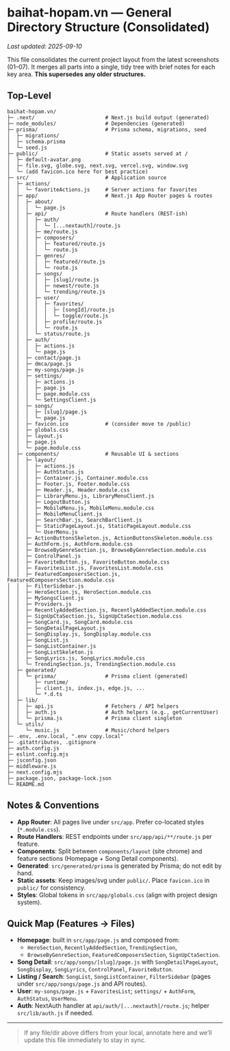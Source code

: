 # baihat-hopam.vn — General Directory Structure (Consolidated)

_Last updated: 2025-09-10_

This file consolidates the current project layout from the latest screenshots (01–07). It merges all parts into a single, tidy tree with brief notes for each key area. **This supersedes any older structures.**

## Top-Level

```
baihat-hopam.vn/
├─ .next/                       # Next.js build output (generated)
├─ node_modules/                # Dependencies (generated)
├─ prisma/                      # Prisma schema, migrations, seed
│  ├─ migrations/
│  ├─ schema.prisma
│  └─ seed.js
├─ public/                      # Static assets served at /
│  ├─ default-avatar.png
│  ├─ file.svg, globe.svg, next.svg, vercel.svg, window.svg
│  └─ (add favicon.ico here for best practice)
├─ src/                         # Application source
│  ├─ actions/
│  │  └─ favoriteActions.js     # Server actions for favorites
│  ├─ app/                      # Next.js App Router pages & routes
│  │  ├─ about/
│  │  │  └─ page.js
│  │  ├─ api/                   # Route handlers (REST-ish)
│  │  │  ├─ auth/
│  │  │  │  └─ [...nextauth]/route.js
│  │  │  ├─ me/route.js
│  │  │  ├─ composers/
│  │  │  │  ├─ featured/route.js
│  │  │  │  └─ route.js
│  │  │  ├─ genres/
│  │  │  │  ├─ featured/route.js
│  │  │  │  └─ route.js
│  │  │  ├─ songs/
│  │  │  │  ├─ [slug]/route.js
│  │  │  │  ├─ newest/route.js
│  │  │  │  └─ trending/route.js
│  │  │  ├─ user/
│  │  │  │  ├─ favorites/
│  │  │  │  │  ├─ [songId]/route.js
│  │  │  │  │  └─ toggle/route.js
│  │  │  │  ├─ profile/route.js
│  │  │  │  └─ route.js
│  │  │  └─ status/route.js
│  │  ├─ auth/
│  │  │  ├─ actions.js
│  │  │  └─ page.js
│  │  ├─ contact/page.js
│  │  ├─ dmca/page.js
│  │  ├─ my-songs/page.js
│  │  ├─ settings/
│  │  │  ├─ actions.js
│  │  │  ├─ page.js
│  │  │  ├─ page.module.css
│  │  │  └─ SettingsClient.js
│  │  ├─ songs/
│  │  │  ├─ [slug]/page.js
│  │  │  └─ page.js
│  │  ├─ favicon.ico            # (consider move to /public)
│  │  ├─ globals.css
│  │  ├─ layout.js
│  │  ├─ page.js
│  │  └─ page.module.css
│  ├─ components/               # Reusable UI & sections
│  │  ├─ layout/
│  │  │  ├─ actions.js
│  │  │  ├─ AuthStatus.js
│  │  │  ├─ Container.js, Container.module.css
│  │  │  ├─ Footer.js, Footer.module.css
│  │  │  ├─ Header.js, Header.module.css
│  │  │  ├─ LibraryMenu.js, LibraryMenuClient.js
│  │  │  ├─ LogoutButton.js
│  │  │  ├─ MobileMenu.js, MobileMenu.module.css
│  │  │  ├─ MobileMenuClient.js
│  │  │  ├─ SearchBar.js, SearchBarClient.js
│  │  │  ├─ StaticPageLayout.js, StaticPageLayout.module.css
│  │  │  └─ UserMenu.js
│  │  ├─ ActionButtonsSkeleton.js, ActionButtonsSkeleton.module.css
│  │  ├─ AuthForm.js, AuthForm.module.css
│  │  ├─ BrowseByGenreSection.js, BrowseByGenreSection.module.css
│  │  ├─ ControlPanel.js
│  │  ├─ FavoriteButton.js, FavoriteButton.module.css
│  │  ├─ FavoritesList.js, FavoritesList.module.css
│  │  ├─ FeaturedComposersSection.js, FeaturedComposersSection.module.css
│  │  ├─ FilterSidebar.js
│  │  ├─ HeroSection.js, HeroSection.module.css
│  │  ├─ MySongsClient.js
│  │  ├─ Providers.js
│  │  ├─ RecentlyAddedSection.js, RecentlyAddedSection.module.css
│  │  ├─ SignUpCtaSection.js, SignUpCtaSection.module.css
│  │  ├─ SongCard.js, SongCard.module.css
│  │  ├─ SongDetailPageLayout.js
│  │  ├─ SongDisplay.js, SongDisplay.module.css
│  │  ├─ SongList.js
│  │  ├─ SongListContainer.js
│  │  ├─ SongListSkeleton.js
│  │  ├─ SongLyrics.js, SongLyrics.module.css
│  │  └─ TrendingSection.js, TrendingSection.module.css
│  ├─ generated/
│  │  └─ prisma/                # Prisma client (generated)
│  │     ├─ runtime/
│  │     ├─ client.js, index.js, edge.js, ...
│  │     └─ *.d.ts
│  ├─ lib/
│  │  ├─ api.js                 # Fetchers / API helpers
│  │  ├─ auth.js                # Auth helpers (e.g., getCurrentUser)
│  │  └─ prisma.js              # Prisma client singleton
│  └─ utils/
│     └─ music.js               # Music/chord helpers
├─ .env, .env.local, ".env copy.local"
├─ .gitattributes, .gitignore
├─ auth.config.js
├─ eslint.config.mjs
├─ jsconfig.json
├─ middleware.js
├─ next.config.mjs
├─ package.json, package-lock.json
└─ README.md
```

## Notes & Conventions

- **App Router**: All pages live under `src/app`. Prefer co-located styles (`*.module.css`).
- **Route Handlers**: REST endpoints under `src/app/api/**/route.js` per feature.
- **Components**: Split between `components/layout` (site chrome) and feature sections (Homepage + Song Detail components).
- **Generated**: `src/generated/prisma` is generated by Prisma; do not edit by hand.
- **Static assets**: Keep images/svg under `public/`. Place `favicon.ico` in `public/` for consistency.
- **Styles**: Global tokens in `src/app/globals.css` (align with project design system).

## Quick Map (Features → Files)

- **Homepage**: built in `src/app/page.js` and composed from:
  - `HeroSection`, `RecentlyAddedSection`, `TrendingSection`,
  - `BrowseByGenreSection`, `FeaturedComposersSection`, `SignUpCtaSection`.
- **Song Detail**: `src/app/songs/[slug]/page.js` with `SongDetailPageLayout`, `SongDisplay`, `SongLyrics`, `ControlPanel`, `FavoriteButton`.
- **Listing / Search**: `SongList`, `SongListContainer`, `FilterSidebar` (pages under `src/app/songs/page.js` and API routes).
- **User**: `my-songs/page.js` + `FavoritesList`; `settings/` + `AuthForm`, `AuthStatus`, `UserMenu`.
- **Auth**: NextAuth handler at `api/auth/[...nextauth]/route.js`; helper `src/lib/auth.js` if needed.

---

> If any file/dir above differs from your local, annotate here and we’ll update this file immediately to stay in sync.
